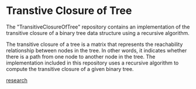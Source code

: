 # Transtive Closure of Tree #

The "TransitiveClosureOfTree" repository contains an implementation of the transitive closure of a binary tree data structure using a recursive algorithm.

The transitive closure of a tree is a matrix that represents the reachability relationship between nodes in the tree. In other words, it indicates whether there is a path from one node to another node in the tree. The implementation included in this repository uses a recursive algorithm to compute the transitive closure of a given binary tree.

[research](https://github.com/Artemmmm13/TransitiveClosureOfTree/files/12319969/report_HW6.pdf)
